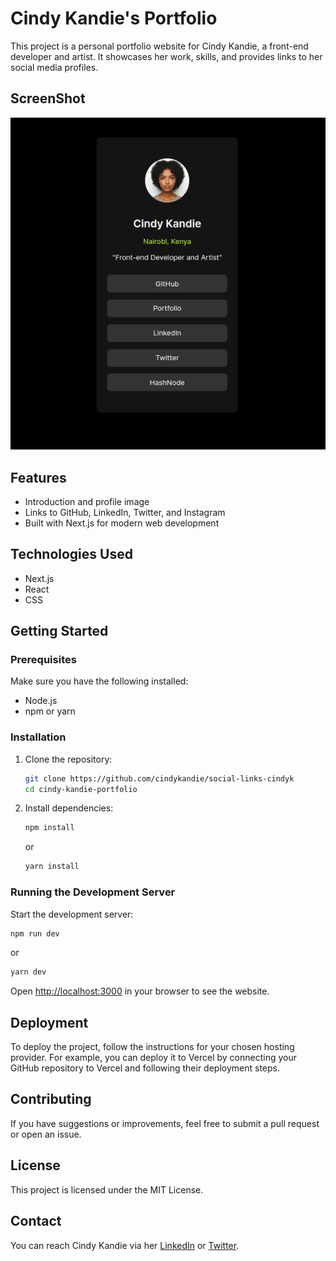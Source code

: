 # Cindy Kandie's Portfolio

This project is a personal portfolio website for Cindy Kandie, a front-end developer and artist. It showcases her work, skills, and provides links to her social media profiles.

## ScreenShot
![Social Links](./public/slinks-screenshot.png)

## Features

- Introduction and profile image
- Links to GitHub, LinkedIn, Twitter, and Instagram
- Built with Next.js for modern web development

## Technologies Used

- Next.js
- React
- CSS

## Getting Started

### Prerequisites

Make sure you have the following installed:

- Node.js
- npm or yarn

### Installation

1. Clone the repository:

   ```bash
   git clone https://github.com/cindykandie/social-links-cindyk
   cd cindy-kandie-portfolio
   ```

2. Install dependencies:

   ```bash
   npm install
   ```

   or

   ```bash
   yarn install
   ```

### Running the Development Server

Start the development server:

```bash
npm run dev
```

or

```bash
yarn dev
```

Open [http://localhost:3000](http://localhost:3000) in your browser to see the website.

## Deployment

To deploy the project, follow the instructions for your chosen hosting provider. For example, you can deploy it to Vercel by connecting your GitHub repository to Vercel and following their deployment steps.

## Contributing

If you have suggestions or improvements, feel free to submit a pull request or open an issue.

## License

This project is licensed under the MIT License.

## Contact

You can reach Cindy Kandie via her [LinkedIn](https://www.linkedin.com/in/cindykandie) or [Twitter](https://twitter.com/cindy_kandie).

```
